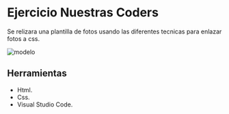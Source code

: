 # Ejercicio Nuestras Coders
Se relizara una plantilla de fotos usando las diferentes tecnicas para enlazar fotos a css.

![modelo](https://fotos.subefotos.com/bd71269c21211d6da6173e115b9c1504o.png)

## Herramientas 
* Html.
* Css.
* Visual Studio Code.
